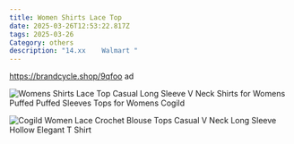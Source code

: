 ```yaml
---
title: Women Shirts Lace Top
date: 2025-03-26T12:53:22.817Z
tags: 2025-03-26
Category: others
description: "14.xx    Walmart "
---
```

https://brandcycle.shop/9qfoo  ad <!--StartFragment-->

![Womens Shirts Lace Top Casual Long Sleeve V Neck Shirts for Womens Puffed Puffed Sleeves Tops for Womens Cogild](https://i5.walmartimages.com/asr/3f55d7ef-84ba-4071-83d0-abdf59191f9a.c8a99d3ef5f62a1eccdad3831f5fd897.jpeg?odnHeight=2000&odnWidth=2000&odnBg=FFFFFF)

<!--EndFragment--><!--StartFragment-->

![Cogild Women Lace Crochet Blouse Tops Casual V Neck Long Sleeve Hollow Elegant T Shirt](https://i5.walmartimages.com/seo/Cogild-Women-Lace-Crochet-Blouse-Tops-Casual-V-Neck-Long-Sleeve-Hollow-Elegant-T-Shirt_81fc8bab-68ad-4bef-be36-041c16a1a735.6369bd31da79afbc1445cd1e4cfff83e.jpeg?odnHeight=2000&odnWidth=2000&odnBg=FFFFFF)

<!--EndFragment-->